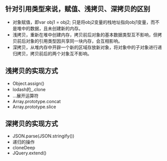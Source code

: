 ## 针对引用类型来说，赋值、浅拷贝、深拷贝的区别

- 对象赋值，即var obj1 = obj2; 只是将obj2变量的栈地址指向obj1变量，而不是堆中的数据，且未创建新的内存。
- 浅拷贝，重新在堆中创建内存，拷贝前后对象的基本数据类型互不影响，但拷贝前后对象的引用类型因共享同一块内存，会互相影响。
- 深拷贝，从堆内存中开辟一个新的区域存放新对象，将对象中的子对象进行递归拷贝，拷贝前后的两个对象互不影响。

## 浅拷贝的实现方式

- Object.assign()
- lodash的_.clone
- ...展开运算符
- Array.prototype.concat
- Array.prototype.slice

## 深拷贝的实现方式
- JSON.parse(JSON.stringify())
- 递归的操作
- cloneDeep
- JQuery.extend()